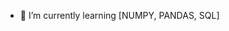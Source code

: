 - 🌱 I’m currently learning [NUMPY, PANDAS, SQL]


<!---
MaxTW1/MaxTW1 is a ✨ special ✨ repository because its `README.md` (this file) appears on your GitHub profile.
You can click the Preview link to take a look at your changes.
--->
